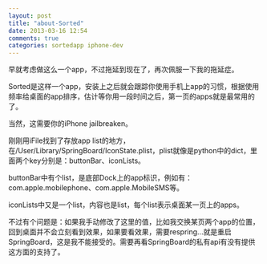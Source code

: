 ```yaml
---
layout: post
title: "about-Sorted"
date: 2013-03-16 12:54
comments: true
categories: sortedapp iphone-dev
---
```


早就考虑做这么一个app，不过拖延到现在了，再次佩服一下我的拖延症。

Sorted是这样一个app，安装上之后就会跟踪你使用手机上app的习惯，根据使用频率给桌面的app排序，估计等你用一段时间之后，第一页的apps就是最常用的了。

当然，这需要你的iPhone jailbreaken。

刚刚用iFile找到了存放app list的地方，在/User/Library/SpringBoard/IconState.plist，plist就像是python中的dict，里面两个key分别是：buttonBar、iconLists。

buttonBar中有个list，是底部Dock上的app标识，例如有：com.apple.mobilephone、com.apple.MobileSMS等。

iconLists中又是一个list，内容也是list，每个list表示桌面某一页上的apps。

不过有个问题是：如果我手动修改了这里的值，比如我交换某页两个app的位置，回到桌面并不会立刻看到效果，如果要看效果，需要respring...就是重启SpringBoard，这是我不能接受的。需要再看SpringBoard的私有api有没有提供这方面的支持了。
